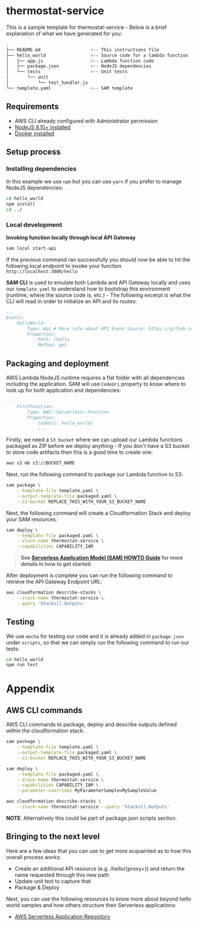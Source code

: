 # thermostat-service

This is a sample template for thermostat-service - Below is a brief explanation of what we have generated for you:

```bash
.
├── README.md                   <-- This instructions file
├── hello_world                 <-- Source code for a lambda function
│   ├── app.js                  <-- Lambda function code
│   ├── package.json            <-- NodeJS dependencies
│   └── tests                   <-- Unit tests
│       └── unit
│           └── test_handler.js
└── template.yaml               <-- SAM template
```

## Requirements

* AWS CLI already configured with Administrator permission
* [NodeJS 8.10+ installed](https://nodejs.org/en/download/)
* [Docker installed](https://www.docker.com/community-edition)

## Setup process

### Installing dependencies

In this example we use `npm` but you can use `yarn` if you prefer to manage NodeJS dependencies:

```bash
cd hello_world
npm install
cd ../
```

### Local development

**Invoking function locally through local API Gateway**

```bash
sam local start-api
```

If the previous command ran successfully you should now be able to hit the following local endpoint to invoke your function `http://localhost:3000/hello`

**SAM CLI** is used to emulate both Lambda and API Gateway locally and uses our `template.yaml` to understand how to bootstrap this environment (runtime, where the source code is, etc.) - The following excerpt is what the CLI will read in order to initialize an API and its routes:

```yaml
...
Events:
    HelloWorld:
        Type: Api # More info about API Event Source: https://github.com/awslabs/serverless-application-model/blob/master/versions/2016-10-31.md#api
        Properties:
            Path: /hello
            Method: get
```

## Packaging and deployment

AWS Lambda NodeJS runtime requires a flat folder with all dependencies including the application. SAM will use `CodeUri` property to know where to look up for both application and dependencies:

```yaml
...
    FirstFunction:
        Type: AWS::Serverless::Function
        Properties:
            CodeUri: hello_world/
            ...
```

Firstly, we need a `S3 bucket` where we can upload our Lambda functions packaged as ZIP before we deploy anything - If you don't have a S3 bucket to store code artifacts then this is a good time to create one:

```bash
aws s3 mb s3://BUCKET_NAME
```

Next, run the following command to package our Lambda function to S3:

```bash
sam package \
    --template-file template.yaml \
    --output-template-file packaged.yaml \
    --s3-bucket REPLACE_THIS_WITH_YOUR_S3_BUCKET_NAME
```

Next, the following command will create a Cloudformation Stack and deploy your SAM resources.

```bash
sam deploy \
    --template-file packaged.yaml \
    --stack-name thermostat-service \
    --capabilities CAPABILITY_IAM
```

> **See [Serverless Application Model (SAM) HOWTO Guide](https://github.com/awslabs/serverless-application-model/blob/master/HOWTO.md) for more details in how to get started.**

After deployment is complete you can run the following command to retrieve the API Gateway Endpoint URL:

```bash
aws cloudformation describe-stacks \
    --stack-name thermostat-service \
    --query 'Stacks[].Outputs'
``` 

## Testing

We use `mocha` for testing our code and it is already added in `package.json` under `scripts`, so that we can simply run the following command to run our tests:

```bash
cd hello_world
npm run test
```

# Appendix

## AWS CLI commands

AWS CLI commands to package, deploy and describe outputs defined within the cloudformation stack:

```bash
sam package \
    --template-file template.yaml \
    --output-template-file packaged.yaml \
    --s3-bucket REPLACE_THIS_WITH_YOUR_S3_BUCKET_NAME

sam deploy \
    --template-file packaged.yaml \
    --stack-name thermostat-service \
    --capabilities CAPABILITY_IAM \
    --parameter-overrides MyParameterSample=MySampleValue

aws cloudformation describe-stacks \
    --stack-name thermostat-service --query 'Stacks[].Outputs'
```

**NOTE**: Alternatively this could be part of package.json scripts section.

## Bringing to the next level

Here are a few ideas that you can use to get more acquainted as to how this overall process works:

* Create an additional API resource (e.g. /hello/{proxy+}) and return the name requested through this new path
* Update unit test to capture that
* Package & Deploy

Next, you can use the following resources to know more about beyond hello world samples and how others structure their Serverless applications:

* [AWS Serverless Application Repository](https://aws.amazon.com/serverless/serverlessrepo/)
